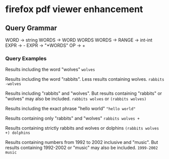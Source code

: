 # firefox pdf viewer enhancement

## Query Grammar

WORD -> string
WORDS -> WORD WORDS
WORDS -> 
RANGE -> int-int
EXPR -> -
EXPR -> "*WORDS"
OP -> +

### Query Examples

Results including the word "wolves"
```wolves```

Results including the word "rabbits". Less results containing wolves.
```rabbits -wolves```

Results including "rabbits" and "wolves". But results containing "rabbits" or "wolves" may also be included.
```rabbits wolves```
or
```(rabbits wolves)```

Results including the exact phrase "hello world"
```"hello world"```

Results containing only "rabbits" and "wolves"
```rabbits wolves +```

Results containing strictly rabbits and wolves or dolphins
```(rabbits wolves +) dolphins```

Results containing numbers from 1992 to 2002 inclusive and "music". But results containing 1992-2002 or "music" may also be included.
```1999-2002 music```